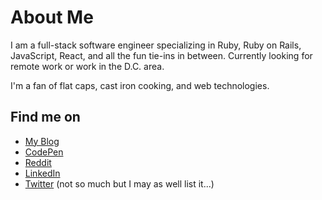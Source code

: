 # About Me

I am a full-stack software engineer specializing in Ruby, Ruby on Rails, JavaScript, React, and all the fun tie-ins in between. Currently looking for remote work or work in the D.C. area.

I'm a fan of flat caps, cast iron cooking, and web technologies.

## Find me on

- [My Blog](https://www.roymosby.me/)
- [CodePen](https://codepen.io/egomadking)
- [Reddit](https://www.reddit.com/user/royemosby)
- [LinkedIn](https://www.linkedin.com/in/roy-mosby/)
- [Twitter](https://twitter.com/royemosby) (not so much but I may as well list it...)
